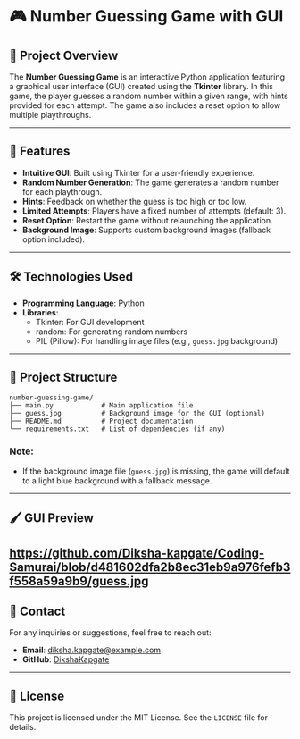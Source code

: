 # 🎮 Number Guessing Game with GUI

## 📌 Project Overview
The **Number Guessing Game** is an interactive Python application featuring a graphical user interface (GUI) created using the **Tkinter** library. In this game, the player guesses a random number within a given range, with hints provided for each attempt. The game also includes a reset option to allow multiple playthroughs.

---

## 🚀 Features
- **Intuitive GUI**: Built using Tkinter for a user-friendly experience.
- **Random Number Generation**: The game generates a random number for each playthrough.
- **Hints**: Feedback on whether the guess is too high or too low.
- **Limited Attempts**: Players have a fixed number of attempts (default: 3).
- **Reset Option**: Restart the game without relaunching the application.
- **Background Image**: Supports custom background images (fallback option included).

---

## 🛠️ Technologies Used
- **Programming Language**: Python
- **Libraries**:
  - Tkinter: For GUI development
  - random: For generating random numbers
  - PIL (Pillow): For handling image files (e.g., `guess.jpg` background)

---

## 📂 Project Structure
```plaintext
number-guessing-game/
├── main.py            # Main application file
├── guess.jpg          # Background image for the GUI (optional)
├── README.md          # Project documentation
└── requirements.txt   # List of dependencies (if any)
```


### Note:
- If the background image file (`guess.jpg`) is missing, the game will default to a light blue background with a fallback message.

---

## 🖌️ GUI Preview
https://github.com/Diksha-kapgate/Coding-Samurai/blob/d481602dfa2b8ec31eb9a976fefb3f558a59a9b9/guess.jpg
---

## 📧 Contact
For any inquiries or suggestions, feel free to reach out:
- **Email**: diksha.kapgate@example.com
- **GitHub**: [DikshaKapgate](https://github.com/DikshaKapgate)

---

## 📜 License
This project is licensed under the MIT License. See the `LICENSE` file for details.
